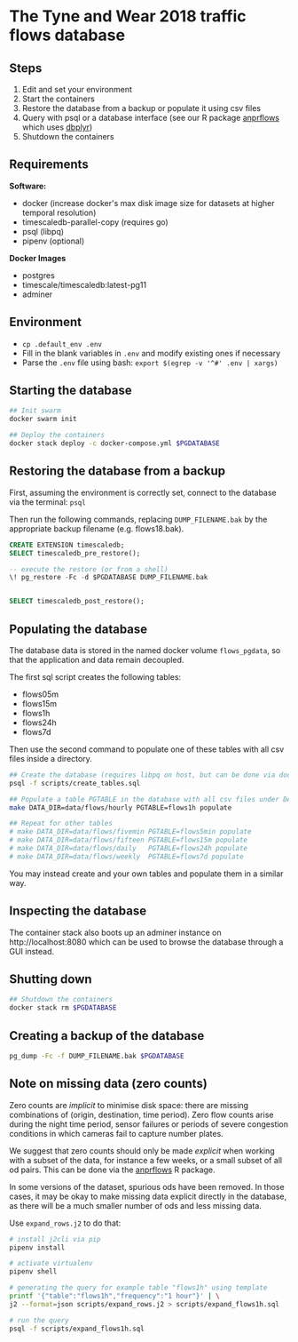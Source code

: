# The Tyne and Wear 2018 traffic flows database

## Steps

1. Edit and set your environment
2. Start the containers
3. Restore the database from a backup or populate it using csv files
4. Query with psql or a database interface
(see our R package [anprflows](https://github.com/ppintosilva/anprflows)
which uses [dbplyr](https://dbplyr.tidyverse.org/))
5. Shutdown the containers

## Requirements

**Software:**
- docker (increase docker's max disk image size for datasets at higher temporal resolution)
- timescaledb-parallel-copy (requires go)
- psql (libpq)
- pipenv (optional)

**Docker Images**
- postgres
- timescale/timescaledb:latest-pg11
- adminer

## Environment

- `cp .default_env .env`
- Fill in the blank variables in `.env` and modify existing ones if necessary
- Parse the `.env` file using bash: `export $(egrep -v '^#' .env | xargs)`

## Starting the database

```bash
## Init swarm
docker swarm init

## Deploy the containers
docker stack deploy -c docker-compose.yml $PGDATABASE
```

## Restoring the database from a backup

First, assuming the environment is correctly set,
connect to the database via the terminal: `psql`

Then run the following commands, replacing `DUMP_FILENAME.bak` by the
appropriate backup filename (e.g. flows18.bak).

```sql
CREATE EXTENSION timescaledb;
SELECT timescaledb_pre_restore();

-- execute the restore (or from a shell)
\! pg_restore -Fc -d $PGDATABASE DUMP_FILENAME.bak


SELECT timescaledb_post_restore();
```

## Populating the database

The database data is stored in the named docker volume `flows_pgdata`,
so that the application and data remain decoupled.

The first sql script creates the following tables:

- flows05m
- flows15m
- flows1h
- flows24h
- flows7d

Then use the second command to populate one of these tables with all
csv files inside a directory.

```bash
## Create the database (requires libpq on host, but can be done via docker too)
psql -f scripts/create_tables.sql

## Populate a table PGTABLE in the database with all csv files under DATA_DIR
make DATA_DIR=data/flows/hourly PGTABLE=flows1h populate

## Repeat for other tables
# make DATA_DIR=data/flows/fivemin PGTABLE=flows5min populate
# make DATA_DIR=data/flows/fifteen PGTABLE=flows15m populate
# make DATA_DIR=data/flows/daily   PGTABLE=flows24h populate
# make DATA_DIR=data/flows/weekly  PGTABLE=flows7d populate
```

You may instead create and your own tables and populate them in a similar way.

## Inspecting the database

The container stack also boots up an adminer instance on http://localhost:8080
which can be used to browse the database through a GUI instead.

## Shutting down

```bash
## Shutdown the containers
docker stack rm $PGDATABASE
```

## Creating a backup of the database

```bash
pg_dump -Fc -f DUMP_FILENAME.bak $PGDATABASE
```

## Note on missing data (zero counts)

Zero counts are *implicit* to minimise disk space: there are missing
combinations of (origin, destination, time period).
Zero flow counts arise during the night time period, sensor failures or
periods of severe congestion conditions in which cameras fail to capture
number plates.

We suggest that zero counts should only be made *explicit* when working with
a subset of the data, for instance a few weeks, or a small subset of all
od pairs. This can be done via the
[anprflows](https://github.com/ppintosilva/anprflows) R package.

In some versions of the dataset, spurious ods have been removed.
In those cases, it may be okay to make missing data explicit directly in the
database, as there will be a much smaller number of ods and less missing data.

Use `expand_rows.j2` to do that:

```bash
# install j2cli via pip
pipenv install

# activate virtualenv
pipenv shell

# generating the query for example table "flows1h" using template
printf '{"table":"flows1h","frequency":"1 hour"}' | \
j2 --format=json scripts/expand_rows.j2 > scripts/expand_flows1h.sql

# run the query
psql -f scripts/expand_flows1h.sql
```
